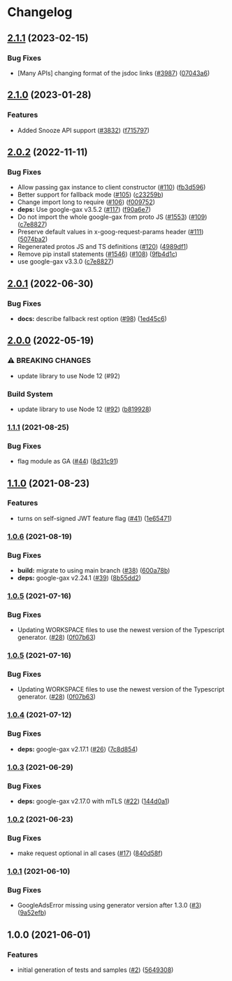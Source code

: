 # Changelog

## [2.1.1](https://github.com/googleapis/google-cloud-node/compare/essential-contacts-v2.1.0...essential-contacts-v2.1.1) (2023-02-15)


### Bug Fixes

* [Many APIs] changing format of the jsdoc links ([#3987](https://github.com/googleapis/google-cloud-node/issues/3987)) ([07043a6](https://github.com/googleapis/google-cloud-node/commit/07043a629545ad418f33f90f9f96147a136e1728))

## [2.1.0](https://github.com/googleapis/google-cloud-node/compare/essential-contacts-v2.0.2...essential-contacts-v2.1.0) (2023-01-28)


### Features

* Added Snooze API support ([#3832](https://github.com/googleapis/google-cloud-node/issues/3832)) ([f715797](https://github.com/googleapis/google-cloud-node/commit/f715797a46cdd2bf4dffc1a82378986941fd6d79))

## [2.0.2](https://github.com/googleapis/nodejs-essential-contacts/compare/v2.0.1...v2.0.2) (2022-11-11)


### Bug Fixes

* Allow passing gax instance to client constructor ([#110](https://github.com/googleapis/nodejs-essential-contacts/issues/110)) ([fb3d596](https://github.com/googleapis/nodejs-essential-contacts/commit/fb3d596a8dee0ab338485a862955757cfbcd99c2))
* Better support for fallback mode ([#105](https://github.com/googleapis/nodejs-essential-contacts/issues/105)) ([c23259b](https://github.com/googleapis/nodejs-essential-contacts/commit/c23259b0a493e5bcdabf408902ffe16be76e7cb0))
* Change import long to require ([#106](https://github.com/googleapis/nodejs-essential-contacts/issues/106)) ([f009752](https://github.com/googleapis/nodejs-essential-contacts/commit/f009752ac7a8267ef6444fa9eb7338e70e6687d6))
* **deps:** Use google-gax v3.5.2 ([#117](https://github.com/googleapis/nodejs-essential-contacts/issues/117)) ([f90a6e7](https://github.com/googleapis/nodejs-essential-contacts/commit/f90a6e75af5c23754bf67bea1b8fd55c96a1330f))
* Do not import the whole google-gax from proto JS ([#1553](https://github.com/googleapis/nodejs-essential-contacts/issues/1553)) ([#109](https://github.com/googleapis/nodejs-essential-contacts/issues/109)) ([c7e8827](https://github.com/googleapis/nodejs-essential-contacts/commit/c7e8827859caa1c23bc38f43ca71cfe8d6784dfd))
* Preserve default values in x-goog-request-params header ([#111](https://github.com/googleapis/nodejs-essential-contacts/issues/111)) ([5074ba2](https://github.com/googleapis/nodejs-essential-contacts/commit/5074ba241d3e5ac5dc4a47ef7fc9cc3761f406cb))
* Regenerated protos JS and TS definitions ([#120](https://github.com/googleapis/nodejs-essential-contacts/issues/120)) ([4989df1](https://github.com/googleapis/nodejs-essential-contacts/commit/4989df17b1c7d0deb7907f7659b0fd2032833e8f))
* Remove pip install statements ([#1546](https://github.com/googleapis/nodejs-essential-contacts/issues/1546)) ([#108](https://github.com/googleapis/nodejs-essential-contacts/issues/108)) ([9fb4d1c](https://github.com/googleapis/nodejs-essential-contacts/commit/9fb4d1c253480086fe101cef0817874b313d076a))
* use google-gax v3.3.0 ([c7e8827](https://github.com/googleapis/nodejs-essential-contacts/commit/c7e8827859caa1c23bc38f43ca71cfe8d6784dfd))

## [2.0.1](https://github.com/googleapis/nodejs-essential-contacts/compare/v2.0.0...v2.0.1) (2022-06-30)


### Bug Fixes

* **docs:** describe fallback rest option ([#98](https://github.com/googleapis/nodejs-essential-contacts/issues/98)) ([1ed45c6](https://github.com/googleapis/nodejs-essential-contacts/commit/1ed45c6a2b197f7784e13857c481d097da96dc6d))

## [2.0.0](https://github.com/googleapis/nodejs-essential-contacts/compare/v1.1.1...v2.0.0) (2022-05-19)


### ⚠ BREAKING CHANGES

* update library to use Node 12 (#92)

### Build System

* update library to use Node 12 ([#92](https://github.com/googleapis/nodejs-essential-contacts/issues/92)) ([b819928](https://github.com/googleapis/nodejs-essential-contacts/commit/b819928b746a8a819080416da1b06b91f88b1f20))

### [1.1.1](https://www.github.com/googleapis/nodejs-essential-contacts/compare/v1.1.0...v1.1.1) (2021-08-25)


### Bug Fixes

* flag module as GA ([#44](https://www.github.com/googleapis/nodejs-essential-contacts/issues/44)) ([8d31c91](https://www.github.com/googleapis/nodejs-essential-contacts/commit/8d31c9125ca659842795a42c3cfae41d89ff4cb9))

## [1.1.0](https://www.github.com/googleapis/nodejs-essential-contacts/compare/v1.0.6...v1.1.0) (2021-08-23)


### Features

* turns on self-signed JWT feature flag ([#41](https://www.github.com/googleapis/nodejs-essential-contacts/issues/41)) ([1e65471](https://www.github.com/googleapis/nodejs-essential-contacts/commit/1e65471768b57b96bf7e669818be6f53d8e5e6fb))

### [1.0.6](https://www.github.com/googleapis/nodejs-essential-contacts/compare/v1.0.5...v1.0.6) (2021-08-19)


### Bug Fixes

* **build:** migrate to using main branch ([#38](https://www.github.com/googleapis/nodejs-essential-contacts/issues/38)) ([600a78b](https://www.github.com/googleapis/nodejs-essential-contacts/commit/600a78b7cae96dbb46f450eb9438b7551b847460))
* **deps:** google-gax v2.24.1 ([#39](https://www.github.com/googleapis/nodejs-essential-contacts/issues/39)) ([8b55dd2](https://www.github.com/googleapis/nodejs-essential-contacts/commit/8b55dd2bc7ef8ecac7aa3be4441ee46b965b0867))

### [1.0.5](https://www.github.com/googleapis/nodejs-essential-contacts/compare/v1.0.4...v1.0.5) (2021-07-16)


### Bug Fixes

* Updating WORKSPACE files to use the newest version of the Typescript generator. ([#28](https://www.github.com/googleapis/nodejs-essential-contacts/issues/28)) ([0f07b63](https://www.github.com/googleapis/nodejs-essential-contacts/commit/0f07b63f26176f1b6b4315443cfa1cddeb5cf6cd))

### [1.0.5](https://www.github.com/googleapis/nodejs-essential-contacts/compare/v1.0.4...v1.0.5) (2021-07-16)


### Bug Fixes

* Updating WORKSPACE files to use the newest version of the Typescript generator. ([#28](https://www.github.com/googleapis/nodejs-essential-contacts/issues/28)) ([0f07b63](https://www.github.com/googleapis/nodejs-essential-contacts/commit/0f07b63f26176f1b6b4315443cfa1cddeb5cf6cd))

### [1.0.4](https://www.github.com/googleapis/nodejs-essential-contacts/compare/v1.0.3...v1.0.4) (2021-07-12)


### Bug Fixes

* **deps:** google-gax v2.17.1 ([#26](https://www.github.com/googleapis/nodejs-essential-contacts/issues/26)) ([7c8d854](https://www.github.com/googleapis/nodejs-essential-contacts/commit/7c8d854efb7d0a04efbe6efdd62a5ca5f89d70e5))

### [1.0.3](https://www.github.com/googleapis/nodejs-essential-contacts/compare/v1.0.2...v1.0.3) (2021-06-29)


### Bug Fixes

* **deps:** google-gax v2.17.0 with mTLS ([#22](https://www.github.com/googleapis/nodejs-essential-contacts/issues/22)) ([144d0a1](https://www.github.com/googleapis/nodejs-essential-contacts/commit/144d0a1224adb7ffe6efcde45a48d9b751611b01))

### [1.0.2](https://www.github.com/googleapis/nodejs-essential-contacts/compare/v1.0.1...v1.0.2) (2021-06-23)


### Bug Fixes

* make request optional in all cases ([#17](https://www.github.com/googleapis/nodejs-essential-contacts/issues/17)) ([840d58f](https://www.github.com/googleapis/nodejs-essential-contacts/commit/840d58fcc2f9eaae3122005c9da47009836d04a3))

### [1.0.1](https://www.github.com/googleapis/nodejs-essential-contacts/compare/v1.0.0...v1.0.1) (2021-06-10)


### Bug Fixes

* GoogleAdsError missing using generator version after 1.3.0 ([#3](https://www.github.com/googleapis/nodejs-essential-contacts/issues/3)) ([9a52efb](https://www.github.com/googleapis/nodejs-essential-contacts/commit/9a52efb8e21da5407123bc03b9501db42d5b8071))

## 1.0.0 (2021-06-01)


### Features

* initial generation of tests and samples ([#2](https://www.github.com/googleapis/nodejs-essential-contacts/issues/2)) ([5649308](https://www.github.com/googleapis/nodejs-essential-contacts/commit/56493085095b7801dc0091665b1da830fb580040))
